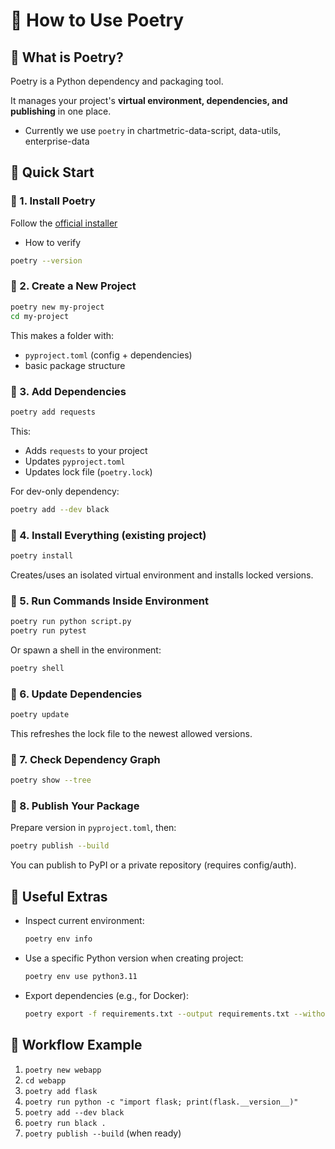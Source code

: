 # 💚 How to Use Poetry

## 💛 What is Poetry?

Poetry is a Python dependency and packaging tool.

It manages your project's **virtual environment, dependencies, and publishing** in one place.

- Currently we use `poetry` in chartmetric-data-script, data-utils, enterprise-data

## 💛 Quick Start

### 🤍 1. Install Poetry

Follow the [official installer](https://python-poetry.org/docs/)

- How to verify

```bash
poetry --version
```

### 🤍 2. Create a New Project

```bash
poetry new my-project
cd my-project
```

This makes a folder with:

- `pyproject.toml` (config + dependencies)
- basic package structure

### 🤍 3. Add Dependencies

```bash
poetry add requests
```

This:

- Adds `requests` to your project
- Updates `pyproject.toml`
- Updates lock file (`poetry.lock`)

For dev-only dependency:

```bash
poetry add --dev black
```

### 🤍 4. Install Everything (existing project)

```bash
poetry install
```

Creates/uses an isolated virtual environment and installs locked versions.

### 🤍 5. Run Commands Inside Environment

```bash
poetry run python script.py
poetry run pytest
```

Or spawn a shell in the environment:

```bash
poetry shell
```

### 🤍 6. Update Dependencies

```bash
poetry update
```

This refreshes the lock file to the newest allowed versions.

### 🤍 7. Check Dependency Graph

```bash
poetry show --tree
```

### 🤍 8. Publish Your Package

Prepare version in `pyproject.toml`, then:

```bash
poetry publish --build
```

You can publish to PyPI or a private repository (requires config/auth).

## 💛 Useful Extras

- Inspect current environment:
    
    ```bash
    poetry env info
    ```
    
- Use a specific Python version when creating project:
    
    ```bash
    poetry env use python3.11
    ```
    
- Export dependencies (e.g., for Docker):
    
    ```bash
    poetry export -f requirements.txt --output requirements.txt --without-hashes
    ```
    

## 💛 Workflow Example

<aside>

1. `poetry new webapp`
2. `cd webapp`
3. `poetry add flask`
4. `poetry run python -c "import flask; print(flask.__version__)"`
5. `poetry add --dev black`
6. `poetry run black .`
7. `poetry publish --build` (when ready)
</aside>
